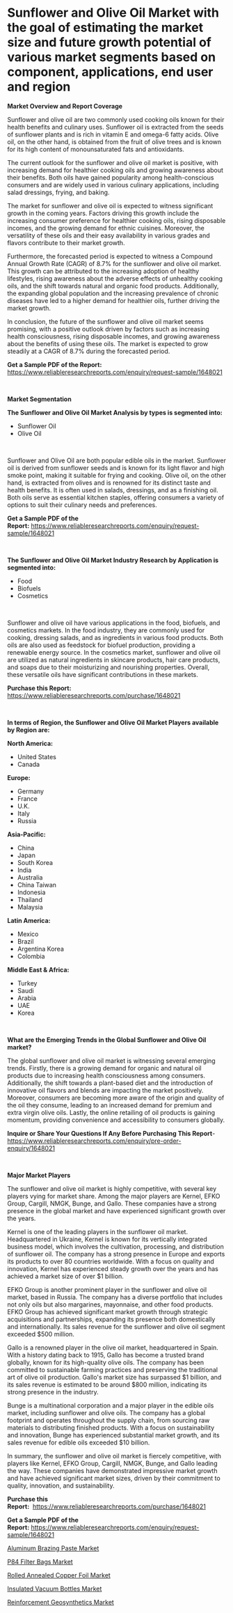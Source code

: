 <p><h1>Sunflower and Olive Oil Market with the goal of estimating the market size and future growth potential of various market segments based on component, applications, end user and region</h1></p><p><strong>Market Overview and Report Coverage</strong></p>
<p><p>Sunflower and olive oil are two commonly used cooking oils known for their health benefits and culinary uses. Sunflower oil is extracted from the seeds of sunflower plants and is rich in vitamin E and omega-6 fatty acids. Olive oil, on the other hand, is obtained from the fruit of olive trees and is known for its high content of monounsaturated fats and antioxidants.</p><p>The current outlook for the sunflower and olive oil market is positive, with increasing demand for healthier cooking oils and growing awareness about their benefits. Both oils have gained popularity among health-conscious consumers and are widely used in various culinary applications, including salad dressings, frying, and baking.</p><p>The market for sunflower and olive oil is expected to witness significant growth in the coming years. Factors driving this growth include the increasing consumer preference for healthier cooking oils, rising disposable incomes, and the growing demand for ethnic cuisines. Moreover, the versatility of these oils and their easy availability in various grades and flavors contribute to their market growth.</p><p>Furthermore, the forecasted period is expected to witness a Compound Annual Growth Rate (CAGR) of 8.7% for the sunflower and olive oil market. This growth can be attributed to the increasing adoption of healthy lifestyles, rising awareness about the adverse effects of unhealthy cooking oils, and the shift towards natural and organic food products. Additionally, the expanding global population and the increasing prevalence of chronic diseases have led to a higher demand for healthier oils, further driving the market growth.</p><p>In conclusion, the future of the sunflower and olive oil market seems promising, with a positive outlook driven by factors such as increasing health consciousness, rising disposable incomes, and growing awareness about the benefits of using these oils. The market is expected to grow steadily at a CAGR of 8.7% during the forecasted period.</p></p>
<p><strong>Get a Sample PDF of the Report:</strong> <a href="https://www.reliableresearchreports.com/enquiry/request-sample/1648021">https://www.reliableresearchreports.com/enquiry/request-sample/1648021</a></p>
<p>&nbsp;</p>
<p><strong>Market Segmentation</strong></p>
<p><strong>The Sunflower and Olive Oil Market Analysis by types is segmented into:</strong></p>
<p><ul><li>Sunflower Oil</li><li>Olive Oil</li></ul></p>
<p>&nbsp;</p>
<p><p>Sunflower and Olive Oil are both popular edible oils in the market. Sunflower oil is derived from sunflower seeds and is known for its light flavor and high smoke point, making it suitable for frying and cooking. Olive oil, on the other hand, is extracted from olives and is renowned for its distinct taste and health benefits. It is often used in salads, dressings, and as a finishing oil. Both oils serve as essential kitchen staples, offering consumers a variety of options to suit their culinary needs and preferences.</p></p>
<p><strong>Get a Sample PDF of the Report:</strong>&nbsp;<a href="https://www.reliableresearchreports.com/enquiry/request-sample/1648021">https://www.reliableresearchreports.com/enquiry/request-sample/1648021</a></p>
<p>&nbsp;</p>
<p><strong>The Sunflower and Olive Oil Market Industry Research by Application is segmented into:</strong></p>
<p><ul><li>Food</li><li>Biofuels</li><li>Cosmetics</li></ul></p>
<p>&nbsp;</p>
<p><p>Sunflower and olive oil have various applications in the food, biofuels, and cosmetics markets. In the food industry, they are commonly used for cooking, dressing salads, and as ingredients in various food products. Both oils are also used as feedstock for biofuel production, providing a renewable energy source. In the cosmetics market, sunflower and olive oil are utilized as natural ingredients in skincare products, hair care products, and soaps due to their moisturizing and nourishing properties. Overall, these versatile oils have significant contributions in these markets.</p></p>
<p><strong>Purchase this Report:</strong>&nbsp; <a href="https://www.reliableresearchreports.com/purchase/1648021">https://www.reliableresearchreports.com/purchase/1648021</a></p>
<p>&nbsp;</p>
<p><strong>In terms of Region, the Sunflower and Olive Oil Market Players available by Region are:</strong></p>
<p>
    <p> <strong> North America: </strong>
        <ul>
            <li>United States</li>
            <li>Canada</li>
        </ul>
        </p> 
    <p> <strong> Europe: </strong>
        <ul>
            <li>Germany</li>
            <li>France</li>
            <li>U.K.</li>
            <li>Italy</li>
            <li>Russia</li>
        </ul>
        </p> 
    <p> <strong> Asia-Pacific: </strong>
        <ul>
            <li>China</li>
            <li>Japan</li>
            <li>South Korea</li>
            <li>India</li>
            <li>Australia</li>
            <li>China Taiwan</li>
            <li>Indonesia</li>
            <li>Thailand</li>
            <li>Malaysia</li>
        </ul>
        </p> 
    <p> <strong> Latin America: </strong>
        <ul>
            <li>Mexico</li>
            <li>Brazil</li>
            <li>Argentina Korea</li>
            <li>Colombia</li>
        </ul>
        </p> 
    <p> <strong> Middle East & Africa: </strong>
        <ul>
            <li>Turkey</li>
            <li>Saudi</li>
            <li>Arabia</li>
            <li>UAE</li>
            <li>Korea</li>
        </ul>
    </p>
    </p>
<p>&nbsp;</p>
<p><strong>What are the Emerging Trends in the Global Sunflower and Olive Oil market?</strong></p>
<p><p>The global sunflower and olive oil market is witnessing several emerging trends. Firstly, there is a growing demand for organic and natural oil products due to increasing health consciousness among consumers. Additionally, the shift towards a plant-based diet and the introduction of innovative oil flavors and blends are impacting the market positively. Moreover, consumers are becoming more aware of the origin and quality of the oil they consume, leading to an increased demand for premium and extra virgin olive oils. Lastly, the online retailing of oil products is gaining momentum, providing convenience and accessibility to consumers globally.</p></p>
<p><strong>Inquire or Share Your Questions If Any Before Purchasing This Report</strong>- <a href="https://www.reliableresearchreports.com/enquiry/pre-order-enquiry/1648021">https://www.reliableresearchreports.com/enquiry/pre-order-enquiry/1648021</a></p>
<p>&nbsp;</p>
<p><strong>Major Market Players</strong></p>
<p><p>The sunflower and olive oil market is highly competitive, with several key players vying for market share. Among the major players are Kernel, EFKO Group, Cargill, NMGK, Bunge, and Gallo. These companies have a strong presence in the global market and have experienced significant growth over the years.</p><p>Kernel is one of the leading players in the sunflower oil market. Headquartered in Ukraine, Kernel is known for its vertically integrated business model, which involves the cultivation, processing, and distribution of sunflower oil. The company has a strong presence in Europe and exports its products to over 80 countries worldwide. With a focus on quality and innovation, Kernel has experienced steady growth over the years and has achieved a market size of over $1 billion.</p><p>EFKO Group is another prominent player in the sunflower and olive oil market, based in Russia. The company has a diverse portfolio that includes not only oils but also margarines, mayonnaise, and other food products. EFKO Group has achieved significant market growth through strategic acquisitions and partnerships, expanding its presence both domestically and internationally. Its sales revenue for the sunflower and olive oil segment exceeded $500 million.</p><p>Gallo is a renowned player in the olive oil market, headquartered in Spain. With a history dating back to 1915, Gallo has become a trusted brand globally, known for its high-quality olive oils. The company has been committed to sustainable farming practices and preserving the traditional art of olive oil production. Gallo's market size has surpassed $1 billion, and its sales revenue is estimated to be around $800 million, indicating its strong presence in the industry.</p><p>Bunge is a multinational corporation and a major player in the edible oils market, including sunflower and olive oils. The company has a global footprint and operates throughout the supply chain, from sourcing raw materials to distributing finished products. With a focus on sustainability and innovation, Bunge has experienced substantial market growth, and its sales revenue for edible oils exceeded $10 billion.</p><p>In summary, the sunflower and olive oil market is fiercely competitive, with players like Kernel, EFKO Group, Cargill, NMGK, Bunge, and Gallo leading the way. These companies have demonstrated impressive market growth and have achieved significant market sizes, driven by their commitment to quality, innovation, and sustainability.</p></p>
<p><strong>Purchase this Report:</strong>&nbsp;&nbsp;<a href="https://www.reliableresearchreports.com/purchase/1648021">https://www.reliableresearchreports.com/purchase/1648021</a></p>
<p></p>
<p><strong>Get a Sample PDF of the Report:</strong>&nbsp;<a href="https://www.reliableresearchreports.com/enquiry/request-sample/1648021">https://www.reliableresearchreports.com/enquiry/request-sample/1648021</a></p>
<p><p><a href="https://www.linkedin.com/pulse/aluminum-brazing-paste-market-size-share-amp-trends-analysis-la0ce/">Aluminum Brazing Paste Market</a></p><p><a href="https://github.com/ChiragRp1/Market-Research-Report-List-2/blob/main/p84-filter-bags-market.md">P84 Filter Bags Market</a></p><p><a href="https://www.linkedin.com/pulse/rolled-annealed-copper-foil-market-size-share-global-analysis-tkeef/">Rolled Annealed Copper Foil Market</a></p><p><a href="https://github.com/ChiragRP21/Market-Research-Report-List-2/blob/main/insulated-vacuum-bottles-market.md">Insulated Vacuum Bottles Market</a></p><p><a href="https://www.linkedin.com/pulse/reinforcement-geosynthetics-market-challenges-opportunities-pnizf/">Reinforcement Geosynthetics Market</a></p></p>